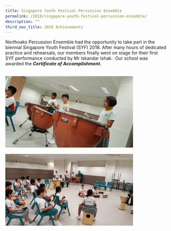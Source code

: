 ```yaml
---
title: Singapore Youth Festival Percussion Ensemble
permalink: /2018/singapore-youth-festival-percussion-ensemble/
description: ""
third_nav_title: 2018 Achievements
---
```


Northoaks Percussion Ensemble had the opportunity to take part in the biennial Singapore Youth Festival (SYF) 2018. After many hours of dedicated practice and rehearsals, our members finally went on stage for their first SYF performance conducted by Mr Iskandar Ishak.  Our school was awarded the **_Certificate of Accomplishment._**

<br>
<img src="/images/2018perc1.png" 
         style="width:400px"
			/>
<br>
<br>
<img src="/images/2018perc2.jpg" 
         style="width:400px"
			/>
<br>